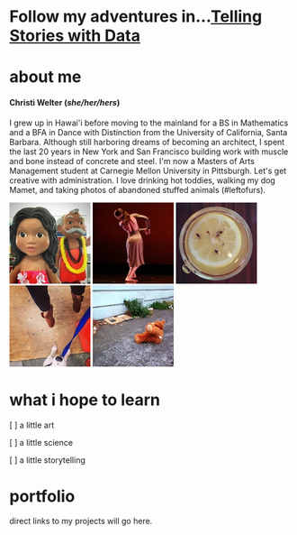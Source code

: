 # Follow my adventures in...[Telling Stories with Data](https://welter808.github.io/portfolio/)

# about me
#### **Christi Welter** (*she/her/hers*) 
I grew up in Hawai'i before moving to the mainland for a BS in Mathematics and a BFA in Dance with Distinction from the University of California, Santa Barbara. Although still harboring dreams of becoming an architect, I spent the last 20 years in New York and San Francisco building work with muscle and bone instead of concrete and steel. I'm now a Masters of Arts Management student at Carnegie Mellon University in Pittsburgh. Let's get creative with administration. I love drinking hot toddies, walking my dog Mamet, and taking photos of abandoned stuffed animals (#leftofurs). 

![](AboutMePics/Hawai'i.jpg) ![](AboutMePics/Dance.jpg) ![](AboutMePics/HotToddy.jpg) ![](AboutMePics/Jump.jpg) ![](AboutMePics/Bear.jpg)

# what i hope to learn
[ ] a little art

[ ] a little science

[ ] a little storytelling

# portfolio
direct links to my projects will go here.
